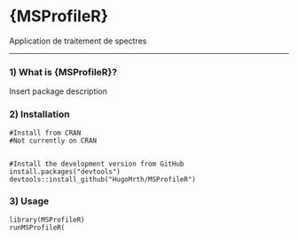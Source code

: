 # {MSProfileR}

Application de traitement de spectres
  
  
***
  
  
### 1) What is {MSProfileR}?

Insert package description

### 2) Installation

```
#Install from CRAN 
#Not currently on CRAN

  
#Install the development version from GitHub  
install.packages("devtools")
devtools::install_github("HugoMrth/MSProfileR")
```

### 3) Usage


```{r}
library(MSProfileR)
runMSProfileR( 
```
